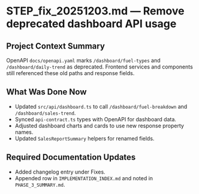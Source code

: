 # STEP_fix_20251203.md — Remove deprecated dashboard API usage

## Project Context Summary
OpenAPI `docs/openapi.yaml` marks `/dashboard/fuel-types` and `/dashboard/daily-trend` as deprecated.
Frontend services and components still referenced these old paths and response fields.

## What Was Done Now
- Updated `src/api/dashboard.ts` to call `/dashboard/fuel-breakdown` and `/dashboard/sales-trend`.
- Synced `api-contract.ts` types with OpenAPI for dashboard data.
- Adjusted dashboard charts and cards to use new response property names.
- Updated `SalesReportSummary` helpers for renamed fields.

## Required Documentation Updates
- Added changelog entry under Fixes.
- Appended row in `IMPLEMENTATION_INDEX.md` and noted in `PHASE_3_SUMMARY.md`.
